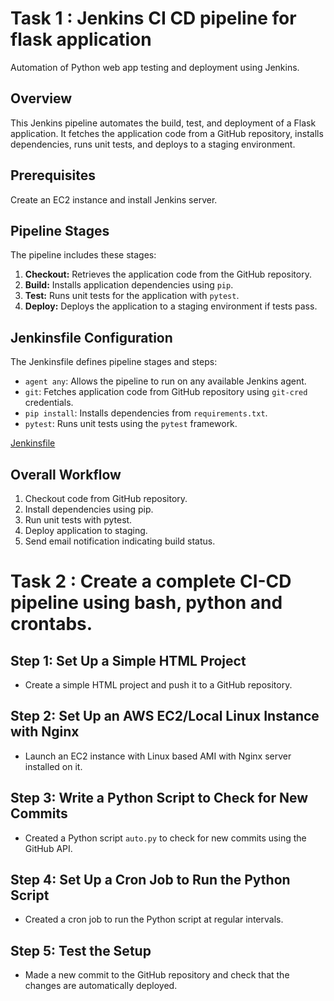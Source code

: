 # Task 1 : Jenkins CI CD pipeline for flask application
Automation of Python web app testing and deployment using Jenkins.
## Overview
This Jenkins pipeline automates the build, test, and deployment of a Flask application. It fetches the application code from a GitHub repository, installs dependencies, runs unit tests, and deploys to a staging environment.
## Prerequisites
Create an EC2 instance and install Jenkins server.
## Pipeline Stages
The pipeline includes these stages:

1. **Checkout:** Retrieves the application code from the GitHub repository.
2. **Build:** Installs application dependencies using `pip`.
3. **Test:** Runs unit tests for the application with `pytest`.
4. **Deploy:** Deploys the application to a staging environment if tests pass.
## Jenkinsfile Configuration

The Jenkinsfile defines pipeline stages and steps:

- `agent any`: Allows the pipeline to run on any available Jenkins agent.
- `git`: Fetches application code from GitHub repository using `git-cred` credentials.
- `pip install`: Installs dependencies from `requirements.txt`.
- `pytest`: Runs unit tests using the `pytest` framework.

[Jenkinsfile](https://github.com/TeamKanyarasi/TeamKanyarasiCl/blob/main/Jenkinsfile)

## Overall Workflow

1. Checkout code from GitHub repository.
2. Install dependencies using pip.
3. Run unit tests with pytest.
4. Deploy application to staging.
5. Send email notification indicating build status.

# Task 2 : Create a complete CI-CD pipeline using bash, python and crontabs. 

## Step 1: Set Up a Simple HTML Project 
 - Create a simple HTML project and push it to a GitHub repository. 
## Step 2: Set Up an AWS EC2/Local Linux Instance with Nginx
 - Launch an EC2 instance with Linux based AMI with Nginx server installed on it.
## Step 3: Write a Python Script to Check for New Commits
 - Created a Python script `auto.py` to check for new commits using the GitHub API.
## Step 4: Set Up a Cron Job to Run the Python Script
 - Created a cron job to run the Python script at regular intervals.
## Step 5: Test the Setup 
 - Made a new commit to the GitHub repository and check that the changes are automatically deployed. 
